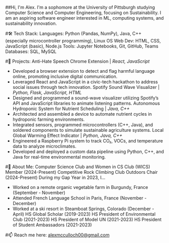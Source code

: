 ##Hi, I'm Alex.
I'm a sophomore at the University of Pittsburgh studying Computer Science and Computer Engineering, focusing on Sustainability.
I am an aspiring software engineer interested in ML, computing systems, and sustainability innovation.

#🛠 Tech Stack:
Languages: Python (Pandas, NumPy), Java, C++ (especially microcontroller programming), Linux OS
Web Dev: HTML, CSS, JavaScript (basic), Node.js
Tools: Jupyter Notebooks, Git, GitHub, Teams
Databases: SQL, MySQL

#🔭 Projects:
Anti-Hate Speech Chrome Extension | *React, JavaScript*
- Developed a browser extension to detect and flag harmful language online, promoting inclusive digital communication.
- Leveraged React and JavaScript in a civic-tech hackathon to address social issues through tech innovation.
Spotify Sound Wave Visualizer | *Python, Flask, JavaScript, HTML*
- Designed and programmed a sound-wave visualizer utilizing Spotify’s API and JavaScript libraries to animate listening patterns.
Autonomous Hydroponic System for Nutrient Scheduling | *Java, C++*
- Architected and assembled a device to automate nutrient cycles in hydroponic farming environments.
- Integrated sensors, programmed microcontrollers (C++, Java), and soldered components to simulate sustainable agriculture systems.
Local Global Warming Effect Indicator | *Python, Java, C++*
- Engineered a Raspberry Pi system to track CO₂, VOCs, and temperature data to analyze microclimates.
- Developed and deployed a custom data pipeline using Python, C++, and Java for real-time environmental monitoring.


#🌱 About Me:
Computer Science Club and Women in CS Club (WICS) Member (2024-Present)
Competitive Rock Climbing Club Outdoors Chair (2024-Present)
During my Gap Year in 2023, I...
- Worked on a remote organic vegetable farm in Burgundy, France (September - November)
- Attended French Language School in Paris, France (November - December)
- Worked at a ski resort in Steamboat Springs, Colorado (December - April)
HS Global Scholar (2019-2023)
HS President of Environmental Club (2021-2023)
HS President of Model UN (2021-2023)
HS President of Student Ambassadors (2021-2023)

#📫 Reach me here:
alexmcculloch00@gmail.com
